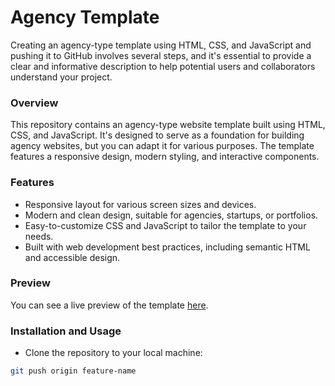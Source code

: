 # Agency Template
Creating an agency-type template using HTML, CSS, and JavaScript and pushing it to GitHub involves several steps, and it's essential to provide a clear and informative description to help potential users and collaborators understand your project.

### Overview
This repository contains an agency-type website template built using HTML, CSS, and JavaScript. It's designed to serve as a foundation for building agency websites, but you can adapt it for various purposes. The template features a responsive design, modern styling, and interactive components.

### Features
- Responsive layout for various screen sizes and devices.
- Modern and clean design, suitable for agencies, startups, or portfolios.
- Easy-to-customize CSS and JavaScript to tailor the template to your needs.
- Built with web development best practices, including semantic HTML and accessible design.

### Preview
You can see a live preview of the template [here](https://www.linkedin.com/in/vxlrubel).

### Installation and Usage
- Clone the repository to your local machine:

```bash
git push origin feature-name